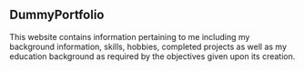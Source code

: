 ## DummyPortfolio
This website contains information pertaining to me including my background information, skills, hobbies, completed projects as well as my education background as required by the objectives given upon its creation.
